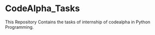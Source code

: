 # CodeAlpha_Tasks
This Repository Contains the tasks of internship of codealpha in Python Programming.
